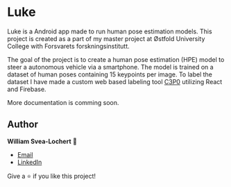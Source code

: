 # Luke
Luke is a Android app made to run human pose estimation models. This project is created as a part of my master project at 
Østfold University College with Forsvarets forskningsinstitutt. 

The goal of the project is to create a human pose estimation (HPE) model to steer a autonomous vehicle
via a smartphone. The model is trained on a dataset of human poses containing 15 keypoints per image. 
To label the dataset I have made a custom web based labeling tool [C3P0](https://github.com/Cosinium/c3po/ "C3p0") utilizing React and Firebase.

More documentation is comming soon.
## Author
**William Svea-Lochert** :adult:
- [Email](mailto:dmuwilliamsl@gmail.com?subject=Hi% "Hi!")
- [LinkedIn](https://www.linkedin.com/in/william-svea-lochert-a4531573/ "William Svea Lochert")

Give a ⭐️ if you like this project!

